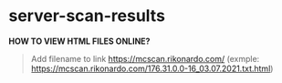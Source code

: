 # server-scan-results
**HOW TO VIEW HTML FILES ONLINE?**
> Add filename to link https://mcscan.rikonardo.com/
(exmple: https://mcscan.rikonardo.com/176.31.0.0-16_03.07.2021.txt.html)
